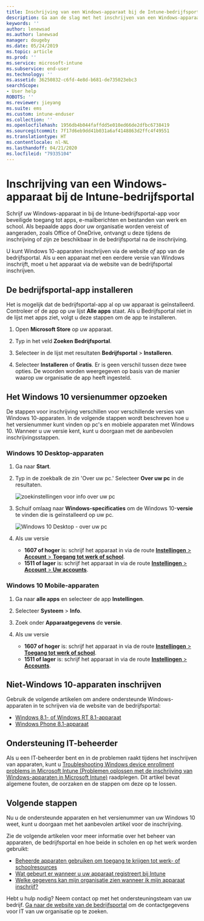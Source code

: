 ```yaml
---
title: Inschrijving van een Windows-apparaat bij de Intune-bedrijfsportal | Microsoft Docs
description: Ga aan de slag met het inschrijven van een Windows-apparaat in de bedrijfsportal
keywords: ''
author: lenewsad
ms.author: lanewsad
manager: dougeby
ms.date: 05/24/2019
ms.topic: article
ms.prod: ''
ms.service: microsoft-intune
ms.subservice: end-user
ms.technology: ''
ms.assetid: 36250832-c6fd-4e8d-b681-de735023ebc3
searchScope:
- User help
ROBOTS: ''
ms.reviewer: jieyang
ms.suite: ems
ms.custom: intune-enduser
ms.collection: ''
ms.openlocfilehash: 1956db4b044faffdd5e010ed66de2dfbc6738419
ms.sourcegitcommit: 7f17d6eb9dd41b031a6af4148863d2ffc4f49551
ms.translationtype: HT
ms.contentlocale: nl-NL
ms.lasthandoff: 04/21/2020
ms.locfileid: "79335104"
---
```

# <a name="windows-device-enrollment-in-intune-company-portal"></a>Inschrijving van een Windows-apparaat bij de Intune-bedrijfsportal  

Schrijf uw Windows-apparaat in bij de Intune-bedrijfsportal-app voor beveiligde toegang tot apps, e-mailberichten en bestanden van werk en school. Als bepaalde apps door uw organisatie worden vereist of aangeraden, zoals Office of OneDrive, ontvangt u deze tijdens de inschrijving of zijn ze beschikbaar in de bedrijfsportal na de inschrijving.  

U kunt Windows 10-apparaten inschrijven via de website *of* app van de bedrijfsportal. Als u een apparaat met een eerdere versie van Windows inschrijft, moet u het apparaat via de website van de bedrijfsportal inschrijven.  

## <a name="install-company-portal-app"></a>De bedrijfsportal-app installeren  
Het is mogelijk dat de bedrijfsportal-app al op uw apparaat is geïnstalleerd. Controleer of de app op uw lijst __Alle apps__ staat.  Als u Bedrijfsportal niet in de lijst met apps ziet, volgt u deze stappen om de app te installeren.  

1. Open **Microsoft Store** op uw apparaat.

2. Typ in het veld **Zoeken** **Bedrijfsportal**.

3. Selecteer in de lijst met resultaten **Bedrijfsportal** > **Installeren**.

4. Selecteer **Installeren** of **Gratis**. Er is geen verschil tussen deze twee opties. De woorden worden weergegeven op basis van de manier waarop uw organisatie de app heeft ingesteld.  

## <a name="find-windows-10-version-number"></a>Het Windows 10 versienummer opzoeken  
De stappen voor inschrijving verschillen voor verschillende versies van Windows 10-apparaten. In de volgende stappen wordt beschreven hoe u het versienummer kunt vinden op pc's en mobiele apparaten met Windows 10. Wanneer u uw versie kent, kunt u doorgaan met de aanbevolen inschrijvingsstappen.  

### <a name="windows-10-desktop-devices"></a>Windows 10 Desktop-apparaten  

1. Ga naar **Start**.

2. Typ in de zoekbalk de zin 'Over uw pc.' Selecteer __Over uw pc__ in de resultaten.  


   ![zoekinstellingen voor info over uw pc](media/searching_for_about_your_pc.png)  

3. Schuif omlaag naar **Windows-specificaties** om de Windows 10-**versie** te vinden die is geïnstalleerd op uw pc.  


   ![Windows 10 Desktop - over uw pc](media/settings_about_pc.png)  

4. Als uw versie  

    * __1607 of hoger__ is: schrijf het apparaat in via de route [**Instellingen** > **Account** > **Toegang tot werk of school**](enroll-windows-10-device.md#enroll-windows-10-version-1607-and-later-device).   
    * __1511 of lager__ is: schrijf het apparaat in via de route [**Instellingen** > **Account** > **Uw accounts**](enroll-windows-10-device.md#enroll-windows-10-version-1511-and-earlier-device).  

### <a name="windows-10-mobile-devices"></a>Windows 10 Mobile-apparaten

1. Ga naar __alle apps__ en selecteer de app __Instellingen__.
2. Selecteer __Systeem__ > __Info__.
3. Zoek onder __Apparaatgegevens__ de __versie__.  
4. Als uw versie  

    * __1607 of hoger__ is: schrijf het apparaat in via de route [**Instellingen** > **Toegang tot werk of school**](enroll-windows-10-device.md#enroll-windows-10-version-1607-and-later-device).   
    * __1511 of lager__ is: schrijf het apparaat in via de route [**Instellingen** > **Accounts**](enroll-windows-10-device.md#enroll-windows-10-version-1511-and-earlier-device).  

## <a name="enroll-non-windows-10-devices"></a>Niet-Windows 10-apparaten inschrijven  
Gebruik de volgende artikelen om andere ondersteunde Windows-apparaten in te schrijven via de website van de bedrijfsportal:   
* [Windows 8.1- of Windows RT 8.1-apparaat](enroll-your-W81-or-rt81-windows.md)  
* [Windows Phone 8.1-apparaat](enroll-your-wp81-windows.md)    

## <a name="it-administrator-support"></a>Ondersteuning IT-beheerder  
Als u een IT-beheerder bent en in de problemen raakt tijdens het inschrijven van apparaten, kunt u [Troubleshooting Windows device enrollment problems in Microsoft Intune (Problemen oplossen met de inschrijving van Windows-apparaten in Microsoft Intune)](https://support.microsoft.com/help/4469913) raadplegen. Dit artikel bevat algemene fouten, de oorzaken en de stappen om deze op te lossen.  

## <a name="next-steps"></a>Volgende stappen  
Nu u de ondersteunde apparaten en het versienummer van uw Windows 10 weet, kunt u doorgaan met het aanbevolen artikel voor de inschrijving.  
 
Zie de volgende artikelen voor meer informatie over het beheer van apparaten, de bedrijfsportal en hoe beide in scholen en op het werk worden gebruikt:  
* [Beheerde apparaten gebruiken om toegang te krijgen tot werk- of schoolresources](use-managed-devices-to-get-work-done.md)  
* [Wat gebeurt er wanneer u uw apparaat registreert bij Intune](what-happens-if-you-install-the-company-portal-app-and-enroll-your-device-in-intune-windows.md)  
* [Welke gegevens kan mijn organisatie zien wanneer ik mijn apparaat inschrijf?](what-info-can-your-company-see-when-you-enroll-your-device-in-intune.md)  

Hebt u hulp nodig? Neem contact op met het ondersteuningsteam van uw bedrijf. [Ga naar de website van de bedrijfsportal](https://go.microsoft.com/fwlink/?linkid=2010980) om de contactgegevens voor IT van uw organisatie op te zoeken.  
